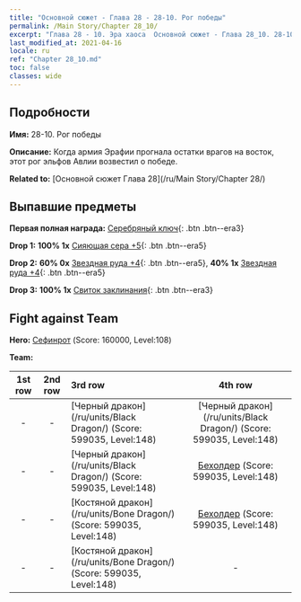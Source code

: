 ```yaml
---
title: "Основной сюжет - Глава 28 - 28-10. Рог победы"
permalink: /Main Story/Chapter 28_10/
excerpt: "Глава 28 - 10. Эра хаоса  Основной сюжет - Глава 28_10. 28-10. Рог победы"
last_modified_at: 2021-04-16
locale: ru
ref: "Chapter 28_10.md"
toc: false
classes: wide
---
```


## Подробности

 **Имя:** 28-10. Рог победы

 **Описание:** Когда армия Эрафии прогнала остатки врагов на восток, этот рог эльфов Авлии возвестил о победе.

 **Related to:** [Основной сюжет Глава 28](/ru/Main Story/Chapter 28/)

## Выпавшие предметы

 **Первая полная награда:** [Серебряный ключ](/ru/Items/con_693/){: .btn .btn--era3}

 **Drop 1:** **100% 1x** [Сияющая сера +5](/ru/Items/mat_99/){: .btn .btn--era5}

 **Drop 2:** **60% 0x** [Звездная руда +4](/ru/Items/mat_89/){: .btn .btn--era5}, **40% 1x** [Звездная руда +4](/ru/Items/mat_89/){: .btn .btn--era5}

 **Drop 3:** **100% 1x** [Свиток заклинания](/ru/Items/con_694/){: .btn .btn--era3}


## Fight against Team
 **Hero:** [Сефинрот](/ru/heroes/Sephinroth/) (Score: 160000, Level:108)

 **Team:**


  | 1st row | 2nd row | 3rd row | 4th row |
  |:----:|:----:|:----|:----:|
  | - | - | [Черный дракон](/ru/units/Black Dragon/) (Score: 599035, Level:148)  | [Черный дракон](/ru/units/Black Dragon/) (Score: 599035, Level:148)  |
  | - | - | [Черный дракон](/ru/units/Black Dragon/) (Score: 599035, Level:148)  | [Бехолдер](/ru/units/Beholder/) (Score: 599035, Level:148)  |
  | - | - | [Костяной дракон](/ru/units/Bone Dragon/) (Score: 599035, Level:148)  | [Бехолдер](/ru/units/Beholder/) (Score: 599035, Level:148)  |
  | - | - | [Костяной дракон](/ru/units/Bone Dragon/) (Score: 599035, Level:148)  | - |


